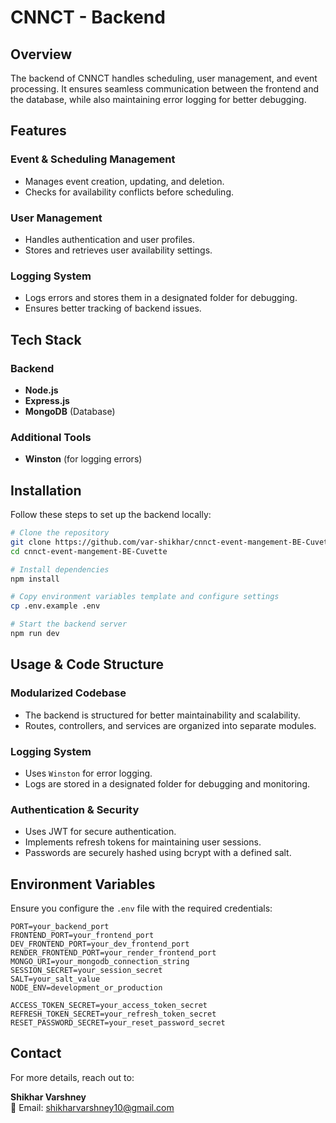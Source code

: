 # CNNCT - Backend

## Overview

The backend of CNNCT handles scheduling, user management, and event processing. It ensures seamless communication between the frontend and the database, while also maintaining error logging for better debugging.

## Features

### Event & Scheduling Management
- Manages event creation, updating, and deletion.
- Checks for availability conflicts before scheduling.

### User Management
- Handles authentication and user profiles.
- Stores and retrieves user availability settings.

### Logging System
- Logs errors and stores them in a designated folder for debugging.
- Ensures better tracking of backend issues.

## Tech Stack

### Backend
- **Node.js**
- **Express.js**
- **MongoDB** (Database)

### Additional Tools
- **Winston** (for logging errors)

## Installation

Follow these steps to set up the backend locally:

```sh
# Clone the repository
git clone https://github.com/var-shikhar/cnnct-event-mangement-BE-Cuvette.git
cd cnnct-event-mangement-BE-Cuvette

# Install dependencies
npm install

# Copy environment variables template and configure settings
cp .env.example .env

# Start the backend server
npm run dev
```

## Usage & Code Structure

### Modularized Codebase
- The backend is structured for better maintainability and scalability.
- Routes, controllers, and services are organized into separate modules.

### Logging System
- Uses `Winston` for error logging.
- Logs are stored in a designated folder for debugging and monitoring.

### Authentication & Security
- Uses JWT for secure authentication.
- Implements refresh tokens for maintaining user sessions.
- Passwords are securely hashed using bcrypt with a defined salt.

## Environment Variables

Ensure you configure the `.env` file with the required credentials:

```env
PORT=your_backend_port
FRONTEND_PORT=your_frontend_port
DEV_FRONTEND_PORT=your_dev_frontend_port
RENDER_FRONTEND_PORT=your_render_frontend_port
MONGO_URI=your_mongodb_connection_string
SESSION_SECRET=your_session_secret
SALT=your_salt_value
NODE_ENV=development_or_production

ACCESS_TOKEN_SECRET=your_access_token_secret
REFRESH_TOKEN_SECRET=your_refresh_token_secret
RESET_PASSWORD_SECRET=your_reset_password_secret
```


## Contact

For more details, reach out to:

**Shikhar Varshney**  
📧 Email: [shikharvarshney10@gmail.com](mailto:shikharvarshney10@gmail.com)
